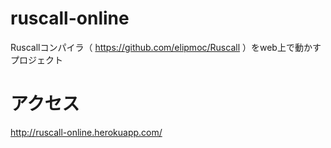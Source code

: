 # ruscall-online
Ruscallコンパイラ（ https://github.com/elipmoc/Ruscall ）をweb上で動かすプロジェクト

# アクセス
http://ruscall-online.herokuapp.com/
